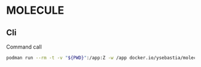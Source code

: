 # MOLECULE


## Cli

Command call

```bash
podman run --rm -t -v "${PWD}":/app:Z -w /app docker.io/ysebastia/molecule:25.7.0 /bin/bash
```
